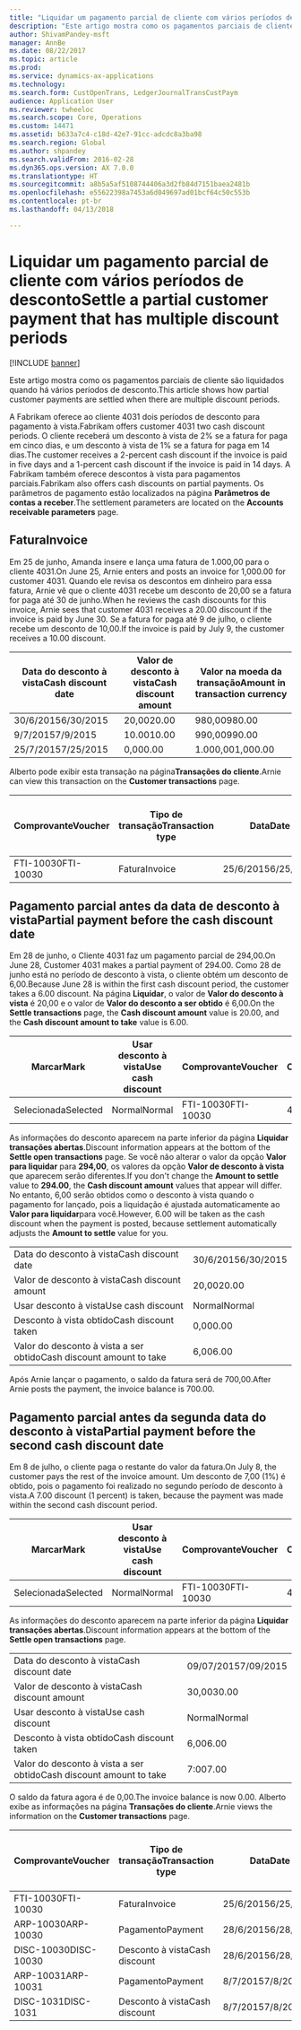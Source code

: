 ```yaml
---
title: "Liquidar um pagamento parcial de cliente com vários períodos de desconto"
description: "Este artigo mostra como os pagamentos parciais de cliente são liquidados quando há vários períodos de desconto."
author: ShivamPandey-msft
manager: AnnBe
ms.date: 08/22/2017
ms.topic: article
ms.prod: 
ms.service: dynamics-ax-applications
ms.technology: 
ms.search.form: CustOpenTrans, LedgerJournalTransCustPaym
audience: Application User
ms.reviewer: twheeloc
ms.search.scope: Core, Operations
ms.custom: 14471
ms.assetid: b633a7c4-c18d-42e7-91cc-adcdc8a3ba98
ms.search.region: Global
ms.author: shpandey
ms.search.validFrom: 2016-02-28
ms.dyn365.ops.version: AX 7.0.0
ms.translationtype: HT
ms.sourcegitcommit: a8b5a5af5108744406a3d2fb84d7151baea2481b
ms.openlocfilehash: e55622398a7453a6d049697ad01bcf64c50c553b
ms.contentlocale: pt-br
ms.lasthandoff: 04/13/2018

---
```


# <a name="settle-a-partial-customer-payment-that-has-multiple-discount-periods"></a><span data-ttu-id="dd24f-103">Liquidar um pagamento parcial de cliente com vários períodos de desconto</span><span class="sxs-lookup"><span data-stu-id="dd24f-103">Settle a partial customer payment that has multiple discount periods</span></span>

[!INCLUDE [banner](../includes/banner.md)]

<span data-ttu-id="dd24f-104">Este artigo mostra como os pagamentos parciais de cliente são liquidados quando há vários períodos de desconto.</span><span class="sxs-lookup"><span data-stu-id="dd24f-104">This article shows how partial customer payments are settled when there are multiple discount periods.</span></span>

<span data-ttu-id="dd24f-105">A Fabrikam oferece ao cliente 4031 dois períodos de desconto para pagamento à vista.</span><span class="sxs-lookup"><span data-stu-id="dd24f-105">Fabrikam offers customer 4031 two cash discount periods.</span></span> <span data-ttu-id="dd24f-106">O cliente receberá um desconto à vista de 2% se a fatura for paga em cinco dias, e um desconto à vista de 1% se a fatura for paga em 14 dias.</span><span class="sxs-lookup"><span data-stu-id="dd24f-106">The customer receives a 2-percent cash discount if the invoice is paid in five days and a 1-percent cash discount if the invoice is paid in 14 days.</span></span> <span data-ttu-id="dd24f-107">A Fabrikam também oferece descontos à vista para pagamentos parciais.</span><span class="sxs-lookup"><span data-stu-id="dd24f-107">Fabrikam also offers cash discounts on partial payments.</span></span> <span data-ttu-id="dd24f-108">Os parâmetros de pagamento estão localizados na página **Parâmetros de contas a receber**.</span><span class="sxs-lookup"><span data-stu-id="dd24f-108">The settlement parameters are located on the **Accounts receivable parameters** page.</span></span>

## <a name="invoice"></a><span data-ttu-id="dd24f-109">Fatura</span><span class="sxs-lookup"><span data-stu-id="dd24f-109">Invoice</span></span>
<span data-ttu-id="dd24f-110">Em 25 de junho, Amanda insere e lança uma fatura de 1.000,00 para o cliente 4031.</span><span class="sxs-lookup"><span data-stu-id="dd24f-110">On June 25, Arnie enters and posts an invoice for 1,000.00 for customer 4031.</span></span> <span data-ttu-id="dd24f-111">Quando ele revisa os descontos em dinheiro para essa fatura, Arnie vê que o cliente 4031 recebe um desconto de 20,00 se a fatura for paga até 30 de junho.</span><span class="sxs-lookup"><span data-stu-id="dd24f-111">When he reviews the cash discounts for this invoice, Arnie sees that customer 4031 receives a 20.00 discount if the invoice is paid by June 30.</span></span> <span data-ttu-id="dd24f-112">Se a fatura for paga até 9 de julho, o cliente recebe um desconto de 10,00.</span><span class="sxs-lookup"><span data-stu-id="dd24f-112">If the invoice is paid by July 9, the customer receives a 10.00 discount.</span></span>

| <span data-ttu-id="dd24f-113">Data do desconto à vista</span><span class="sxs-lookup"><span data-stu-id="dd24f-113">Cash discount date</span></span> | <span data-ttu-id="dd24f-114">Valor de desconto à vista</span><span class="sxs-lookup"><span data-stu-id="dd24f-114">Cash discount amount</span></span> | <span data-ttu-id="dd24f-115">Valor na moeda da transação</span><span class="sxs-lookup"><span data-stu-id="dd24f-115">Amount in transaction currency</span></span> |
|--------------------|----------------------|--------------------------------|
| <span data-ttu-id="dd24f-116">30/6/2015</span><span class="sxs-lookup"><span data-stu-id="dd24f-116">6/30/2015</span></span>          | <span data-ttu-id="dd24f-117">20,00</span><span class="sxs-lookup"><span data-stu-id="dd24f-117">20.00</span></span>                | <span data-ttu-id="dd24f-118">980,00</span><span class="sxs-lookup"><span data-stu-id="dd24f-118">980.00</span></span>                         |
| <span data-ttu-id="dd24f-119">9/7/2015</span><span class="sxs-lookup"><span data-stu-id="dd24f-119">7/9/2015</span></span>           | <span data-ttu-id="dd24f-120">10.00</span><span class="sxs-lookup"><span data-stu-id="dd24f-120">10.00</span></span>                | <span data-ttu-id="dd24f-121">990,00</span><span class="sxs-lookup"><span data-stu-id="dd24f-121">990.00</span></span>                         |
| <span data-ttu-id="dd24f-122">25/7/2015</span><span class="sxs-lookup"><span data-stu-id="dd24f-122">7/25/2015</span></span>          | <span data-ttu-id="dd24f-123">0,00</span><span class="sxs-lookup"><span data-stu-id="dd24f-123">0.00</span></span>                 | <span data-ttu-id="dd24f-124">1.000,00</span><span class="sxs-lookup"><span data-stu-id="dd24f-124">1,000.00</span></span>                       |

<span data-ttu-id="dd24f-125">Alberto pode exibir esta transação na página**Transações do cliente**.</span><span class="sxs-lookup"><span data-stu-id="dd24f-125">Arnie can view this transaction on the **Customer transactions** page.</span></span>

| <span data-ttu-id="dd24f-126">Comprovante</span><span class="sxs-lookup"><span data-stu-id="dd24f-126">Voucher</span></span>   | <span data-ttu-id="dd24f-127">Tipo de transação</span><span class="sxs-lookup"><span data-stu-id="dd24f-127">Transaction type</span></span> | <span data-ttu-id="dd24f-128">Data</span><span class="sxs-lookup"><span data-stu-id="dd24f-128">Date</span></span>      | <span data-ttu-id="dd24f-129">Fatura</span><span class="sxs-lookup"><span data-stu-id="dd24f-129">Invoice</span></span> | <span data-ttu-id="dd24f-130">Valor em débito na moeda da transação</span><span class="sxs-lookup"><span data-stu-id="dd24f-130">Amount in transaction currency debit</span></span> | <span data-ttu-id="dd24f-131">Valor em crédito na moeda da transação</span><span class="sxs-lookup"><span data-stu-id="dd24f-131">Amount in transaction currency credit</span></span> | <span data-ttu-id="dd24f-132">Saldo</span><span class="sxs-lookup"><span data-stu-id="dd24f-132">Balance</span></span>  | <span data-ttu-id="dd24f-133">Moeda</span><span class="sxs-lookup"><span data-stu-id="dd24f-133">Currency</span></span> |
|-----------|------------------|-----------|---------|--------------------------------------|---------------------------------------|----------|----------|
| <span data-ttu-id="dd24f-134">FTI-10030</span><span class="sxs-lookup"><span data-stu-id="dd24f-134">FTI-10030</span></span> | <span data-ttu-id="dd24f-135">Fatura</span><span class="sxs-lookup"><span data-stu-id="dd24f-135">Invoice</span></span>          | <span data-ttu-id="dd24f-136">25/6/2015</span><span class="sxs-lookup"><span data-stu-id="dd24f-136">6/25/2015</span></span> | <span data-ttu-id="dd24f-137">10030</span><span class="sxs-lookup"><span data-stu-id="dd24f-137">10030</span></span>   | <span data-ttu-id="dd24f-138">1.000,00</span><span class="sxs-lookup"><span data-stu-id="dd24f-138">1,000.00</span></span>                             |                                       | <span data-ttu-id="dd24f-139">1.000,00</span><span class="sxs-lookup"><span data-stu-id="dd24f-139">1,000.00</span></span> | <span data-ttu-id="dd24f-140">USD</span><span class="sxs-lookup"><span data-stu-id="dd24f-140">USD</span></span>      |

## <a name="partial-payment-before-the-cash-discount-date"></a><span data-ttu-id="dd24f-141">Pagamento parcial antes da data de desconto à vista</span><span class="sxs-lookup"><span data-stu-id="dd24f-141">Partial payment before the cash discount date</span></span>
<span data-ttu-id="dd24f-142">Em 28 de junho, o Cliente 4031 faz um pagamento parcial de 294,00.</span><span class="sxs-lookup"><span data-stu-id="dd24f-142">On June 28, Customer 4031 makes a partial payment of 294.00.</span></span> <span data-ttu-id="dd24f-143">Como 28 de junho está no período de desconto à vista, o cliente obtém um desconto de 6,00.</span><span class="sxs-lookup"><span data-stu-id="dd24f-143">Because June 28 is within the first cash discount period, the customer takes a 6.00 discount.</span></span> <span data-ttu-id="dd24f-144">Na página **Liquidar**, o valor de **Valor do desconto à vista** é 20,00 e o valor de **Valor do desconto a ser obtido** é 6,00.</span><span class="sxs-lookup"><span data-stu-id="dd24f-144">On the **Settle transactions** page, the **Cash discount amount** value is 20.00, and the **Cash discount amount to take** value is 6.00.</span></span>

| <span data-ttu-id="dd24f-145">Marcar</span><span class="sxs-lookup"><span data-stu-id="dd24f-145">Mark</span></span>     | <span data-ttu-id="dd24f-146">Usar desconto à vista</span><span class="sxs-lookup"><span data-stu-id="dd24f-146">Use cash discount</span></span> | <span data-ttu-id="dd24f-147">Comprovante</span><span class="sxs-lookup"><span data-stu-id="dd24f-147">Voucher</span></span>   | <span data-ttu-id="dd24f-148">Conta</span><span class="sxs-lookup"><span data-stu-id="dd24f-148">Account</span></span> | <span data-ttu-id="dd24f-149">Data</span><span class="sxs-lookup"><span data-stu-id="dd24f-149">Date</span></span>      | <span data-ttu-id="dd24f-150">Data de conclusão</span><span class="sxs-lookup"><span data-stu-id="dd24f-150">Due date</span></span>  | <span data-ttu-id="dd24f-151">Fatura</span><span class="sxs-lookup"><span data-stu-id="dd24f-151">Invoice</span></span> | <span data-ttu-id="dd24f-152">Valor na moeda da transação</span><span class="sxs-lookup"><span data-stu-id="dd24f-152">Amount in transaction currency</span></span> | <span data-ttu-id="dd24f-153">Moeda</span><span class="sxs-lookup"><span data-stu-id="dd24f-153">Currency</span></span> | <span data-ttu-id="dd24f-154">Valor para liquidar</span><span class="sxs-lookup"><span data-stu-id="dd24f-154">Amount to settle</span></span> |
|----------|-------------------|-----------|---------|-----------|-----------|---------|--------------------------------|----------|------------------|
| <span data-ttu-id="dd24f-155">Selecionada</span><span class="sxs-lookup"><span data-stu-id="dd24f-155">Selected</span></span> | <span data-ttu-id="dd24f-156">Normal</span><span class="sxs-lookup"><span data-stu-id="dd24f-156">Normal</span></span>            | <span data-ttu-id="dd24f-157">FTI-10030</span><span class="sxs-lookup"><span data-stu-id="dd24f-157">FTI-10030</span></span> | <span data-ttu-id="dd24f-158">4031</span><span class="sxs-lookup"><span data-stu-id="dd24f-158">4031</span></span>    | <span data-ttu-id="dd24f-159">25/6/2015</span><span class="sxs-lookup"><span data-stu-id="dd24f-159">6/25/2015</span></span> | <span data-ttu-id="dd24f-160">25/7/2015</span><span class="sxs-lookup"><span data-stu-id="dd24f-160">7/25/2015</span></span> | <span data-ttu-id="dd24f-161">10030</span><span class="sxs-lookup"><span data-stu-id="dd24f-161">10030</span></span>   | <span data-ttu-id="dd24f-162">1.000,00</span><span class="sxs-lookup"><span data-stu-id="dd24f-162">1,000.00</span></span>                       | <span data-ttu-id="dd24f-163">USD</span><span class="sxs-lookup"><span data-stu-id="dd24f-163">USD</span></span>      | <span data-ttu-id="dd24f-164">294,00</span><span class="sxs-lookup"><span data-stu-id="dd24f-164">294.00</span></span>           |

<span data-ttu-id="dd24f-165">As informações do desconto aparecem na parte inferior da página **Liquidar transações abertas**.</span><span class="sxs-lookup"><span data-stu-id="dd24f-165">Discount information appears at the bottom of the **Settle open transactions** page.</span></span> <span data-ttu-id="dd24f-166">Se você não alterar o valor da opção **Valor para liquidar** para **294,00**, os valores da opção **Valor de desconto à vista** que aparecem serão diferentes.</span><span class="sxs-lookup"><span data-stu-id="dd24f-166">If you don't change the **Amount to settle** value to **294.00**, the **Cash discount amount** values that appear will differ.</span></span> <span data-ttu-id="dd24f-167">No entanto, 6,00 serão obtidos como o desconto à vista quando o pagamento for lançado, pois a liquidação é ajustada automaticamente ao **Valor para liquidar**para você.</span><span class="sxs-lookup"><span data-stu-id="dd24f-167">However, 6.00 will be taken as the cash discount when the payment is posted, because settlement automatically adjusts the **Amount to settle** value for you.</span></span>

|                              |           |
|------------------------------|-----------|
| <span data-ttu-id="dd24f-168">Data do desconto à vista</span><span class="sxs-lookup"><span data-stu-id="dd24f-168">Cash discount date</span></span>           | <span data-ttu-id="dd24f-169">30/6/2015</span><span class="sxs-lookup"><span data-stu-id="dd24f-169">6/30/2015</span></span> |
| <span data-ttu-id="dd24f-170">Valor de desconto à vista</span><span class="sxs-lookup"><span data-stu-id="dd24f-170">Cash discount amount</span></span>         | <span data-ttu-id="dd24f-171">20,00</span><span class="sxs-lookup"><span data-stu-id="dd24f-171">20.00</span></span>     |
| <span data-ttu-id="dd24f-172">Usar desconto à vista</span><span class="sxs-lookup"><span data-stu-id="dd24f-172">Use cash discount</span></span>            | <span data-ttu-id="dd24f-173">Normal</span><span class="sxs-lookup"><span data-stu-id="dd24f-173">Normal</span></span>    |
| <span data-ttu-id="dd24f-174">Desconto à vista obtido</span><span class="sxs-lookup"><span data-stu-id="dd24f-174">Cash discount taken</span></span>          | <span data-ttu-id="dd24f-175">0,00</span><span class="sxs-lookup"><span data-stu-id="dd24f-175">0.00</span></span>      |
| <span data-ttu-id="dd24f-176">Valor do desconto à vista a ser obtido</span><span class="sxs-lookup"><span data-stu-id="dd24f-176">Cash discount amount to take</span></span> | <span data-ttu-id="dd24f-177">6,00</span><span class="sxs-lookup"><span data-stu-id="dd24f-177">6.00</span></span>      |

<span data-ttu-id="dd24f-178">Após Arnie lançar o pagamento, o saldo da fatura será de 700,00.</span><span class="sxs-lookup"><span data-stu-id="dd24f-178">After Arnie posts the payment, the invoice balance is 700.00.</span></span>

## <a name="partial-payment-before-the-second-cash-discount-date"></a><span data-ttu-id="dd24f-179">Pagamento parcial antes da segunda data do desconto à vista</span><span class="sxs-lookup"><span data-stu-id="dd24f-179">Partial payment before the second cash discount date</span></span>
<span data-ttu-id="dd24f-180">Em 8 de julho, o cliente paga o restante do valor da fatura.</span><span class="sxs-lookup"><span data-stu-id="dd24f-180">On July 8, the customer pays the rest of the invoice amount.</span></span> <span data-ttu-id="dd24f-181">Um desconto de 7,00 (1%) é obtido, pois o pagamento foi realizado no segundo período de desconto à vista.</span><span class="sxs-lookup"><span data-stu-id="dd24f-181">A 7.00 discount (1 percent) is taken, because the payment was made within the second cash discount period.</span></span>

| <span data-ttu-id="dd24f-182">Marcar</span><span class="sxs-lookup"><span data-stu-id="dd24f-182">Mark</span></span>     | <span data-ttu-id="dd24f-183">Usar desconto à vista</span><span class="sxs-lookup"><span data-stu-id="dd24f-183">Use cash discount</span></span> | <span data-ttu-id="dd24f-184">Comprovante</span><span class="sxs-lookup"><span data-stu-id="dd24f-184">Voucher</span></span>   | <span data-ttu-id="dd24f-185">Conta</span><span class="sxs-lookup"><span data-stu-id="dd24f-185">Account</span></span> | <span data-ttu-id="dd24f-186">Data</span><span class="sxs-lookup"><span data-stu-id="dd24f-186">Date</span></span>      | <span data-ttu-id="dd24f-187">Data de conclusão</span><span class="sxs-lookup"><span data-stu-id="dd24f-187">Due date</span></span>  | <span data-ttu-id="dd24f-188">Fatura</span><span class="sxs-lookup"><span data-stu-id="dd24f-188">Invoice</span></span> | <span data-ttu-id="dd24f-189">Valor em débito na moeda da transação</span><span class="sxs-lookup"><span data-stu-id="dd24f-189">Amount in transaction currency debit</span></span> | <span data-ttu-id="dd24f-190">Valor em crédito na moeda da transação</span><span class="sxs-lookup"><span data-stu-id="dd24f-190">Amount in transaction currency credit</span></span> | <span data-ttu-id="dd24f-191">Moeda</span><span class="sxs-lookup"><span data-stu-id="dd24f-191">Currency</span></span> | <span data-ttu-id="dd24f-192">Valor para liquidar</span><span class="sxs-lookup"><span data-stu-id="dd24f-192">Amount to settle</span></span> |
|----------|-------------------|-----------|---------|-----------|-----------|---------|--------------------------------------|---------------------------------------|----------|------------------|
| <span data-ttu-id="dd24f-193">Selecionada</span><span class="sxs-lookup"><span data-stu-id="dd24f-193">Selected</span></span> | <span data-ttu-id="dd24f-194">Normal</span><span class="sxs-lookup"><span data-stu-id="dd24f-194">Normal</span></span>            | <span data-ttu-id="dd24f-195">FTI-10030</span><span class="sxs-lookup"><span data-stu-id="dd24f-195">FTI-10030</span></span> | <span data-ttu-id="dd24f-196">4031</span><span class="sxs-lookup"><span data-stu-id="dd24f-196">4031</span></span>    | <span data-ttu-id="dd24f-197">25/6/2015</span><span class="sxs-lookup"><span data-stu-id="dd24f-197">6/25/2015</span></span> | <span data-ttu-id="dd24f-198">25/7/2015</span><span class="sxs-lookup"><span data-stu-id="dd24f-198">7/25/2015</span></span> | <span data-ttu-id="dd24f-199">10030</span><span class="sxs-lookup"><span data-stu-id="dd24f-199">10030</span></span>   | <span data-ttu-id="dd24f-200">700.00</span><span class="sxs-lookup"><span data-stu-id="dd24f-200">700.00</span></span>                               |                                       | <span data-ttu-id="dd24f-201">USD</span><span class="sxs-lookup"><span data-stu-id="dd24f-201">USD</span></span>      | <span data-ttu-id="dd24f-202">693.00</span><span class="sxs-lookup"><span data-stu-id="dd24f-202">693.00</span></span>           |

<span data-ttu-id="dd24f-203">As informações do desconto aparecem na parte inferior da página **Liquidar transações abertas**.</span><span class="sxs-lookup"><span data-stu-id="dd24f-203">Discount information appears at the bottom of the **Settle open transactions** page.</span></span>

|                              |           |
|------------------------------|-----------|
| <span data-ttu-id="dd24f-204">Data do desconto à vista</span><span class="sxs-lookup"><span data-stu-id="dd24f-204">Cash discount date</span></span>           | <span data-ttu-id="dd24f-205">09/07/2015</span><span class="sxs-lookup"><span data-stu-id="dd24f-205">7/09/2015</span></span> |
| <span data-ttu-id="dd24f-206">Valor de desconto à vista</span><span class="sxs-lookup"><span data-stu-id="dd24f-206">Cash discount amount</span></span>         | <span data-ttu-id="dd24f-207">30,00</span><span class="sxs-lookup"><span data-stu-id="dd24f-207">30.00</span></span>     |
| <span data-ttu-id="dd24f-208">Usar desconto à vista</span><span class="sxs-lookup"><span data-stu-id="dd24f-208">Use cash discount</span></span>            | <span data-ttu-id="dd24f-209">Normal</span><span class="sxs-lookup"><span data-stu-id="dd24f-209">Normal</span></span>    |
| <span data-ttu-id="dd24f-210">Desconto à vista obtido</span><span class="sxs-lookup"><span data-stu-id="dd24f-210">Cash discount taken</span></span>          | <span data-ttu-id="dd24f-211">6,00</span><span class="sxs-lookup"><span data-stu-id="dd24f-211">6.00</span></span>      |
| <span data-ttu-id="dd24f-212">Valor do desconto à vista a ser obtido</span><span class="sxs-lookup"><span data-stu-id="dd24f-212">Cash discount amount to take</span></span> | <span data-ttu-id="dd24f-213">7:00</span><span class="sxs-lookup"><span data-stu-id="dd24f-213">7.00</span></span>      |

<span data-ttu-id="dd24f-214">O saldo da fatura agora é de 0,00.</span><span class="sxs-lookup"><span data-stu-id="dd24f-214">The invoice balance is now 0.00.</span></span> <span data-ttu-id="dd24f-215">Alberto exibe as informações na página **Transações do cliente**.</span><span class="sxs-lookup"><span data-stu-id="dd24f-215">Arnie views the information on the **Customer transactions** page.</span></span>

| <span data-ttu-id="dd24f-216">Comprovante</span><span class="sxs-lookup"><span data-stu-id="dd24f-216">Voucher</span></span>    | <span data-ttu-id="dd24f-217">Tipo de transação</span><span class="sxs-lookup"><span data-stu-id="dd24f-217">Transaction type</span></span> | <span data-ttu-id="dd24f-218">Data</span><span class="sxs-lookup"><span data-stu-id="dd24f-218">Date</span></span>      | <span data-ttu-id="dd24f-219">Fatura</span><span class="sxs-lookup"><span data-stu-id="dd24f-219">Invoice</span></span> | <span data-ttu-id="dd24f-220">Valor em débito na moeda da transação</span><span class="sxs-lookup"><span data-stu-id="dd24f-220">Amount in transaction currency debit</span></span> | <span data-ttu-id="dd24f-221">Valor em crédito na moeda da transação</span><span class="sxs-lookup"><span data-stu-id="dd24f-221">Amount in transaction currency credit</span></span> | <span data-ttu-id="dd24f-222">Saldo</span><span class="sxs-lookup"><span data-stu-id="dd24f-222">Balance</span></span> | <span data-ttu-id="dd24f-223">Moeda</span><span class="sxs-lookup"><span data-stu-id="dd24f-223">Currency</span></span> |
|------------|------------------|-----------|---------|--------------------------------------|---------------------------------------|---------|----------|
| <span data-ttu-id="dd24f-224">FTI-10030</span><span class="sxs-lookup"><span data-stu-id="dd24f-224">FTI-10030</span></span>  | <span data-ttu-id="dd24f-225">Fatura</span><span class="sxs-lookup"><span data-stu-id="dd24f-225">Invoice</span></span>          | <span data-ttu-id="dd24f-226">25/6/2015</span><span class="sxs-lookup"><span data-stu-id="dd24f-226">6/25/2015</span></span> | <span data-ttu-id="dd24f-227">10030</span><span class="sxs-lookup"><span data-stu-id="dd24f-227">10030</span></span>   | <span data-ttu-id="dd24f-228">1.000,00</span><span class="sxs-lookup"><span data-stu-id="dd24f-228">1,000.00</span></span>                             |                                       | <span data-ttu-id="dd24f-229">0,00</span><span class="sxs-lookup"><span data-stu-id="dd24f-229">0.00</span></span>    | <span data-ttu-id="dd24f-230">USD</span><span class="sxs-lookup"><span data-stu-id="dd24f-230">USD</span></span>      |
| <span data-ttu-id="dd24f-231">ARP-10030</span><span class="sxs-lookup"><span data-stu-id="dd24f-231">ARP-10030</span></span>  |  <span data-ttu-id="dd24f-232">Pagamento</span><span class="sxs-lookup"><span data-stu-id="dd24f-232">Payment</span></span>         | <span data-ttu-id="dd24f-233">28/6/2015</span><span class="sxs-lookup"><span data-stu-id="dd24f-233">6/28/2015</span></span> |         |                                      | <span data-ttu-id="dd24f-234">294,00</span><span class="sxs-lookup"><span data-stu-id="dd24f-234">294.00</span></span>                                | <span data-ttu-id="dd24f-235">0,00</span><span class="sxs-lookup"><span data-stu-id="dd24f-235">0.00</span></span>    | <span data-ttu-id="dd24f-236">USD</span><span class="sxs-lookup"><span data-stu-id="dd24f-236">USD</span></span>      |
| <span data-ttu-id="dd24f-237">DISC-10030</span><span class="sxs-lookup"><span data-stu-id="dd24f-237">DISC-10030</span></span> |  <span data-ttu-id="dd24f-238">Desconto à vista</span><span class="sxs-lookup"><span data-stu-id="dd24f-238">Cash discount</span></span>   | <span data-ttu-id="dd24f-239">28/6/2015</span><span class="sxs-lookup"><span data-stu-id="dd24f-239">6/28/2015</span></span> |         |                                      | <span data-ttu-id="dd24f-240">6,00</span><span class="sxs-lookup"><span data-stu-id="dd24f-240">6.00</span></span>                                  | <span data-ttu-id="dd24f-241">0,00</span><span class="sxs-lookup"><span data-stu-id="dd24f-241">0.00</span></span>    | <span data-ttu-id="dd24f-242">USD</span><span class="sxs-lookup"><span data-stu-id="dd24f-242">USD</span></span>      |
| <span data-ttu-id="dd24f-243">ARP-10031</span><span class="sxs-lookup"><span data-stu-id="dd24f-243">ARP-10031</span></span>  |  <span data-ttu-id="dd24f-244">Pagamento</span><span class="sxs-lookup"><span data-stu-id="dd24f-244">Payment</span></span>         | <span data-ttu-id="dd24f-245">8/7/2015</span><span class="sxs-lookup"><span data-stu-id="dd24f-245">7/8/2015</span></span>  |         |                                      | <span data-ttu-id="dd24f-246">693.00</span><span class="sxs-lookup"><span data-stu-id="dd24f-246">693.00</span></span>                                | <span data-ttu-id="dd24f-247">0,00</span><span class="sxs-lookup"><span data-stu-id="dd24f-247">0.00</span></span>    | <span data-ttu-id="dd24f-248">USD</span><span class="sxs-lookup"><span data-stu-id="dd24f-248">USD</span></span>      |
| <span data-ttu-id="dd24f-249">DISC-1031</span><span class="sxs-lookup"><span data-stu-id="dd24f-249">DISC-1031</span></span>  |  <span data-ttu-id="dd24f-250">Desconto à vista</span><span class="sxs-lookup"><span data-stu-id="dd24f-250">Cash discount</span></span>   | <span data-ttu-id="dd24f-251">8/7/2015</span><span class="sxs-lookup"><span data-stu-id="dd24f-251">7/8/2015</span></span>  |         |                                      | <span data-ttu-id="dd24f-252">7:00</span><span class="sxs-lookup"><span data-stu-id="dd24f-252">7.00</span></span>                                  | <span data-ttu-id="dd24f-253">0,00</span><span class="sxs-lookup"><span data-stu-id="dd24f-253">0.00</span></span>    | <span data-ttu-id="dd24f-254">USD</span><span class="sxs-lookup"><span data-stu-id="dd24f-254">USD</span></span>      |






